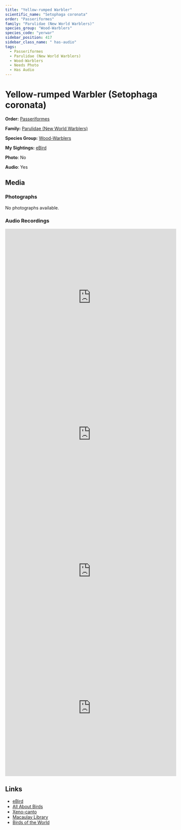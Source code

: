 ```yaml
---
title: "Yellow-rumped Warbler"
scientific_name: "Setophaga coronata"
order: "Passeriformes"
family: "Parulidae (New World Warblers)"
species_group: "Wood-Warblers"
species_code: "yerwar"
sidebar_position: 417
sidebar_class_name: " has-audio"
tags: 
  - Passeriformes
  - Parulidae (New World Warblers)
  - Wood-Warblers
  - Needs Photo
  - Has Audio
---
```


# Yellow-rumped Warbler (Setophaga coronata)

**Order:** [Passeriformes](/tags/passeriformes)

**Family:** [Parulidae (New World Warblers)](/tags/parulidae-new-world-warblers)

**Species Group:** [Wood-Warblers](/tags/wood-warblers)

**My Sightings:** [eBird](https://ebird.org/lifelist?r=world&time=life&spp=yerwar)

**Photo**: No 

**Audio**: Yes

## Media
### Photographs
No photographs available.

### Audio Recordings
<iframe src="https://macaulaylibrary.org/asset/626557552/embed" width="550" height="440" frameborder="0" allowfullscreen></iframe>
<iframe src="https://macaulaylibrary.org/asset/626618143/embed" width="550" height="440" frameborder="0" allowfullscreen></iframe>
<iframe src="https://macaulaylibrary.org/asset/626684771/embed" width="550" height="440" frameborder="0" allowfullscreen></iframe>
<iframe src="https://macaulaylibrary.org/asset/626485786/embed" width="550" height="440" frameborder="0" allowfullscreen></iframe>

## Links
* [eBird](https://ebird.org/species/yerwar) 
* [All About Birds](https://www.allaboutbirds.org/guide/yerwar) 
* [Xeno-canto](https://www.xeno-canto.org/species/setophaga-coronata) 
* [Macaulay Library](https://search.macaulaylibrary.org/catalog?taxonCode=yerwar&sort=rating_rank_desc)
* [Birds of the World](https://birdsoftheworld.org/bow/species/yerwar)
